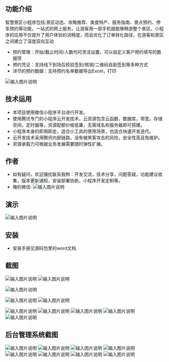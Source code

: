 ## 功能介绍 
    
智慧景区小程序包括:景区动态、攻略推荐、美食特产、服务指南、景点预约、停车预约等功能，一站式的网上服务，让游客用一部手机就能够畅游整个景区。小程序的应用不仅提升了用户体验的流畅度，而且优化了订单转化路径，在游客和景区之间建立了深度双向互动

- 预约管理：开始/截止时间/人数均可灵活设置，可以自定义客户预约填写的数据项
- 预约凭证：支持线下到场后校验签到/核销/二维码自助签到等多种方式
- 详尽的预约数据：支持预约名单数据导出Excel，打印

 ![输入图片说明](demo/%E4%BA%8C%E7%BB%B4%E7%A0%81.png)

## 技术运用
- 本项目使用微信小程序平台进行开发。
- 使用腾讯专门的小程序云开发技术，云资源包含云函数，数据库，带宽，存储空间，定时器等，资源配额价格低廉，无需域名和服务器即可搭建。
- 小程序本身的即用即走，适合小工具的使用场景，也适合快速开发迭代。
- 云开发技术采用腾讯内部链路，没有被黑客攻击的风险，安全性高且免维护。
- 资源承载力可根据业务发展需要随时弹性扩展。  



## 作者
- 如有疑问，欢迎骚扰联系我鸭：开发交流，技术分享，问题答疑，功能建议收集，版本更新通知，安装部署协助，小程序开发定制等。
- 俺的微信:
![输入图片说明](demo/author-base.png)
 



## 演示
 ![输入图片说明](demo/%E4%BA%8C%E7%BB%B4%E7%A0%81.png)
 
 

## 安装

- 安装手册见源码包里的word文档




## 截图

 ![输入图片说明](demo/1%E9%A6%96%E9%A1%B5.png)
![输入图片说明](demo/2%E6%99%AF%E5%8C%BA%E5%8A%A8%E6%80%81.png)

![输入图片说明](demo/3%E6%99%AF%E7%82%B9%E6%94%BB%E7%95%A5.png)

![输入图片说明](demo/4%E9%A2%84%E7%BA%A6%E6%97%A5%E5%8E%86.png)
![输入图片说明](demo/5%E6%88%91%E7%9A%84.png)

![输入图片说明](demo/6%E6%99%AF%E7%82%B9%E9%A2%84%E7%BA%A6.png)
![输入图片说明](demo/7%E5%81%9C%E8%BD%A6%E9%A2%84%E7%BA%A6.png)
![输入图片说明](demo/8%E9%A2%84%E7%BA%A6%E8%AF%A6%E6%83%85.png)
![输入图片说明](demo/9%E9%A2%84%E7%BA%A6%E5%A1%AB%E5%86%99.png)
![输入图片说明](demo/10%E9%A2%84%E7%BA%A6%E6%88%90%E5%8A%9F.png)

## 后台管理系统截图
![输入图片说明](demo/11%E5%90%8E%E5%8F%B0-%E9%A2%84%E7%BA%A6%E7%AE%A1%E7%90%86.png)
![输入图片说明](demo/12%E5%90%8E%E5%8F%B0-%E9%A2%84%E7%BA%A6%E6%97%B6%E6%AE%B5%E8%AE%BE%E7%BD%AE.png)
![输入图片说明](demo/13%E5%90%8E%E5%8F%B0-%E9%A2%84%E7%BA%A6%E8%8F%9C%E5%8D%95.png)
![输入图片说明](demo/14-%E5%90%8E%E5%8F%B0%E9%A2%84%E7%BA%A6%E5%90%8D%E5%8D%95.png)
![输入图片说明](demo/15-%E5%90%8E%E5%8F%B0%E9%A2%84%E7%BA%A6%E7%AE%A1%E7%90%86.png)
![输入图片说明](demo/16-%E5%90%8E%E5%8F%B0%E9%A2%84%E7%BA%A6%E5%90%8D%E5%8D%95%E5%AF%BC%E5%87%BA.png)
![输入图片说明](demo/17-%E5%90%8E%E5%8F%B0-%E6%96%87%E7%AB%A0%E8%B5%84%E8%AE%AF%E6%B7%BB%E5%8A%A0.png)
![输入图片说明](demo/18%E5%90%8E%E5%8F%B0-%E9%A2%84%E7%BA%A6%E7%AD%BE%E5%88%B0%E6%A0%B8%E9%94%80.png)
